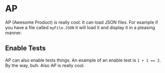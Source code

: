 # AP

AP (Awesome Product) is really cool. It can load JSON files. For example if you have a file called `myFile.JSON` it will load it and display it in a pleasing manner.

## Enable Tests

AP can also enable tests things. An example of an enable test is `1 + 1 == 2`. By the way, buh. Also AP is really cool.